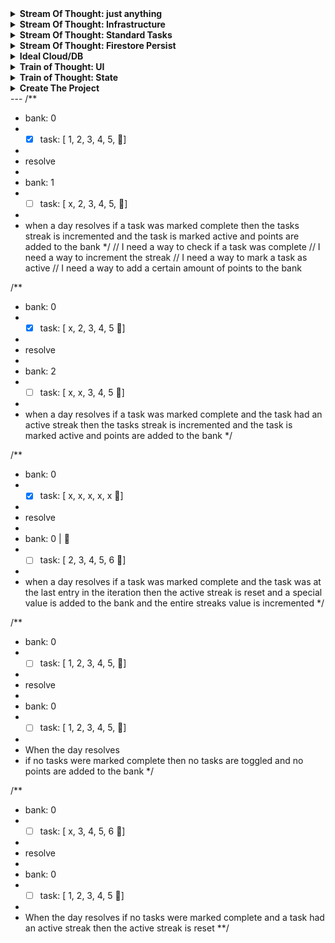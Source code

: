 <details>
	<summary>
		<strong>Stream Of Thought: just anything</strong>
	</summary>

- [ ] input to add points to bank
- [ ] render markdown
- [ ] rewards slice
- [ ] rewards list
- [ ] rewards input
- [ ] why is the deployment failing

</details>
<details>
	<summary>
		<strong>Stream Of Thought: Infrastructure</strong>
	</summary>

> The longer you wait to add infra like eslint, coverage, responsive, the harder it is to add
> So when coding features hits a lul I should take the opportunity to add cov

- [x] reduce [vite logging](https://vitejs.dev/config/)
- [x] **Could Not Complete:** update reporting to only show broken tests
- [x] get tests to pass
- [x] **Cypress Doesn't have an option:** how to have cy `watch` _and_ notify locally
- [x] [Cy GitHub Actions](https://docs.cypress.io/guides/continuous-integration/github-actions#Cypress-GitHub-Action)
- [x] CICD
	- [x] why is my [pipeline](https://github.com/easilyBaffled/points-streaks/runs/4680123332?check_suite_focus=true)
	  breaking
	- [x] the pipeline should install and/or cache build
	- [x] lint, test, and so on
	- [x] if all things pass properly deploy anew
- [ ] create prod data
- [ ] create `PROD` switch for build
- [ ] use `build:prod` for deployments
- [ ] PWA
	- [ ] read [package.json](https://github.com/antfu/vite-plugin-pwa/blob/main/examples/react-router/package.json)
	- [ ] read [vite.config.ts](https://github.com/antfu/vite-plugin-pwa/blob/main/examples/react-router/vite.config.ts)
	- [ ] run lighthouse
	- [ ] (why am I not passing lighthouse)
	- [ ] [what are the results of WebPageTest](https://www.webpagetest.org/result/211230_AiDcPS_170f6a8d6557a088fb0c27b52631abec/)
- [ ] [Web app manifests](https://developer.mozilla.org/en-US/docs/Web/Manifest)
- [ ] [Manage Users in Firebase](https://firebase.google.com/docs/auth/web/manage-users)
- [ ] eslint
	- [x] add eslint
	- [ ] fix eslint issues
	- [ ] add eslint to pr req
	- [ ] add the `no-import` rule from bulletproof
- [ ] unit tests
	- [ ] add passing req to PRs
	- [x] add coverage
	- [ ] add cov limit to PRs
	- [ ] add deploy cov report to PRs
- [ ] [add `@` path alias](https://javascript.plainenglish.io/how-to-set-up-path-resolving-in-vite-ad284e0d9eae)
	- [x] add `jsconfig.json`
	- [x] update vite.config.js
	- [ ] run tests to make sure everything still works
- [ ] add [web-vitals](https://github.com/GoogleChrome/web-vitals)
	- [ ] https://create-react-app.dev/docs/measuring-performance/
	- [x] https://github.com/alan2207/bulletproof-react/blob/341919f8b03d1054202a049d24ec6f20271a7019/src/reportWebVitals.ts
	- [ ] what do these numbers mean?
- [ ] get push notifications from github if pipeline fails
- [ ] how to convert my CI/CD to apply for all branches
- [ ] have a `console.log` that outputs the last commit id so I can know if I'm really looking at the last change
- [ ] do I want to add snyk to the github workflow
- [ ] why did i lose state

</details>
<details>
	<summary>
		<strong>Stream Of Thought: Standard Tasks</strong>
	</summary>

> So I have finally hit a major refactoring point. I want to add standard tasks, ones that I can create, complete, move to history, and move back if necessary.
> I am going to have to recover from shooting myself in the foot first, because I named all the streak stuff "task" so the first thing is to refactor that to be just streaks
> And in looking forward I am going to have to be a little careful because I am also going to want daily tasks, that are like teh standard task but it doesn't get moved to history.
> I can think about how that gets implemented later, but it's more that I need to keep things open, so I can easily adapt it later.

- [x] how can I read that I am in a test env to disable firebase?
- [x] create cypress watch so I can make my changes and get live updates
- [x] refactor `/task` to be `/streaks`
- [x] move `Task` component to a shared `/component` location
- [x] update `Task` component so that it can be composed with other type of tasks
- [x] create exports necessary for tests
- [x] create tests for task CRUD
- [x] create entities for "tasks" and "history",
- [x] add create task input
- [x] add task list to UI
- [x] add history list
- [x] add tabbed view for active/history
- [x] add restore task button
- [x] add handler to bank to move task's value
- [ ] fix eslint issues
- [ ] [can I set limits for firestore](https://firebase.google.com/docs/firestore/quotas)
- [ ] https://firebase.google.com/docs/auth/web/firebaseui
- [ ] https://rebassjs.org/ or Tailwind
- [ ] keep a history of actions on each task
- [ ] how can I compose specialized tasks like streaks using the baseTask reducer so that I'm not duplicating work like
  internal history?
- [ ] transfer streaks to app
- [ ] add tailwind + material
- [ ] make mobile friendly
- [ ] display bank
- [ ] does tailwind have vertical rhythm
- [ ] quick state editor https://www.npmjs.com/package/jsoneditor-react
- [ ] add daily tasks

</details>

<details>
	<summary>
		<strong>Stream Of Thought: Firestore Persist</strong>
	</summary>

> So I know that I am doing things very wrong writing everything to the Firestore everytime I make a change to state.
> And there are certainly a number of things I could do to improve the situation but honestly right now I just need this thing to move along.
> So all improvements I can think of will go to Ideal Cloud/DB, but for now the job is GET IT DONE.

- [x] FireStore Persist
	- [x] locate my persist code in the previous points
	- [x] port over persist
	- [x] read the new docs
		- [x] [collection](https://firebase.google.com/docs/reference/js/firestore_.md#collection)
		  > Gets a CollectionReference Not too much I can do with it, so I need to use getDoc(s)
		- [x] [getDoc](https://firebase.google.com/docs/reference/js/firestore_.md#getdoc)
		  > Reads the document referred to by this DocumentReference.
		  `getDocs` lets you specify a query and get an array, but if I'm only playing by myself then I don't need to query. But really I care about `DocumentReference`
		  > A DocumentSnapshot contains data read from a document in your Firestore database. The data can be extracted with .data() or .get(<field>) to get a specific field.
		- [x] [setDoc](https://firebase.google.com/docs/reference/js/firestore_.md#setdoc)
		  > Writes to the document referred to by this DocumentReference. If the document does not yet exist, it will be created.
		  > If you provide `merge` or `mergeFields`, the provided data can be merged into an existing document. Perhaps I can in the future send just the chunk of state that has been updated, rather than sending the whole thing
	- [x] set up persisting an object
	- [x] get object persist working

</details>

<details>
	<summary>
		<strong>Ideal Cloud/DB</strong>
	</summary>

> OK I have finally hit the wall that I feel I always run into and then drop
> Cloud Storage. At savepoint I need a database.
> I wish to high hell that I could just save my entire redux store on every change but that doesn't seem to be possible.
> My wish would be something like [immer-to-firestore](https://github.com/tdawes/immer-to-firestore)
> where I could perform JS actions on an object and that would be translated to firestore/supabase/what-ever.
> It's possible my answer still lies with GraphQL, but that's going to require a lot of reading and learning.
> I may end up splitting my time between learning that and forward progress on streaks. So I am going to need to do some thinking
> For the time being I think I need to do some quick and dirty work on streaks to keep it going,
> namely use my `redux-persist` hack where I write the whole string of my state to firebase through `redux-persist`.
> I presume it's "gross" but it also let's me maintian my forward progress on this app, while I figure out what I am looking for

> my number one concern is not having to work in two projects, so no client/server situation.
> Even if they both live in the same project, I really don't want to have to maintain a front and backend

- [ ] Firebase Security
	- [ ] auth based security
	- [ ] [javascript - Is it safe to expose Firebase apiKey to the public? - Stack Overflow](https://stackoverflow.com/questions/37482366/is-it-safe-to-expose-firebase-apikey-to-the-public)
		- [x] how do [Firebase](https://firebase.google.com/docs/projects/api-keys) say to secure my keys
		- [ ] [How to secure your Firebase project even when your API key is publicly available | by Devesu | Medium](https://medium.com/@devesu/how-to-secure-your-firebase-project-even-when-your-api-key-is-publicly-available-a462a2a58843)
		- [x] [How to keep your Firebase project safe and secure from everyone - DEV Community](https://dev.to/obnoxiousnerd/how-to-keep-your-firebase-project-safe-and-secure-from-everyone-1p2i)
		- [ ] [Hiding API Keys with Environment Variables](https://www.youtube.com/watch?v=17UVejOw3zA)
		- [ ] does [dotenv](https://github.com/motdotla/dotenv) secure anything or just make it easier
		- [ ] how does [GitHub - prescottprue/firething](https://github.com/prescottprue/firething) secure env
		- [ ] [Dotenv Action · Actions · GitHub Marketplace · GitHub](https://github.com/marketplace/actions/dotenv-action)
		- [ ] how does [bulletproof-react](https://github.com/alan2207/bulletproof-react/tree/master/src) secure it's
		  api
		- [ ] [environment variables - How do I use an env file with GitHub Actions? - Stack Overflow](https://stackoverflow.com/questions/60176044/how-do-i-use-an-env-file-with-github-actions)
	- [ ] [env based keys](https://firebase.google.com/docs/projects/api-keys#test-vs-prod-keys)
- [ ] Magic Wand DB
	- [ ] draft what the "magic wand" option would be
	- [ ] why don't I think Apollo is that option
	- [ ] draft what I think existing tools I could use for that would be
	- [ ] draft how I could abstract all of my work with RTK to that
	- [ ] could [redux-deep-diff](https://www.npmjs.com/package/redux-deep-diff) help?
	- [ ] could [redux-undo](https://github.com/omnidan/redux-undo) help
	- [ ] could [microdiff](https://github.com/AsyncBanana/microdiff?ck_subscriber_id=478727104) help
	- [ ] can I get the patch notes from immer to use
	  with [immer-to-firestore](https://github.com/tdawes/immer-to-firestore)
- [ ] Apollo Odyssey
	- [ ] [LIFT-OFF I: BASICS](https://odyssey.apollographql.com/lift-off-part1/feature-overview-and-setup)
	- [ ] [Lift-off II: Resolvers](https://odyssey.apollographql.com/lift-off-part2)
	- [ ] [LIFT-OFF III: ARGUMENTS](https://odyssey.apollographql.com/lift-off-part3)
	- [ ] [LIFT-OFF IV: MUTATIONS](https://odyssey.apollographql.com/lift-off-part4)

</details>

<details>
	<summary>
		<strong>Train of Thought: UI</strong>
	</summary>

> ok so that last "Train of Thought" probably went on for long enoug, so this is where the new one starts.
> Once again I am going to try and stay away from all of that good foundational scaffolding that I'm working on in bulletproof
> in exchange for speed of getting things done here
> I can feel my motivation waning a bit so I really need to be good about laying out small chunks and reminding myself
> how much faster this will make my mornings, and just think once streaks are done I can start with regular tasking and automating the backlog

- [x] create Task Feature
- [x] move task store to feature
- [x] create component for Task
- [x] port over component for streak [sandbox](https://codesandbox.io/s/epic-lalande-87qkj?file=/src/App.js)
- [x] set my defaults for layout
- [x] use [Custom CSS Reset](https://www.joshwcomeau.com/css/custom-css-reset/)
- [x] add the React Error Overlay
- [x] wire up toggle tasks
- [x] wire up resolve day
- [x] why does resolve day break? (I was doing `{ payload: { bank } }` destructuring on `{}`, and there's no good
  messaging for destructuring errors)
- [x] persist state
	- [x] localStorage
	- [x]
	  add [firebase connections](https://console.firebase.google.com/u/0/project/points-streaks/firestore/data/~2Fstate~2FmBCVz1POhx56wpHNrvjW)
		- [x] add emulation https://firebase.google.com/docs/emulator-suite
		  & https://firebase.google.com/docs/emulator-suite/connect_and_prototype?database=Firestore
		- [x] [Firestore QuickStart](https://firebase.google.com/docs/firestore/quickstart#web-version-9)
	- [x] [rect-redux-firebase + redux-persist](https://github.com/prescottprue/react-redux-firebase/blob/master/docs/integrations/redux-persist.md)
	- [x]
	  read [React and Firebase without Redux](https://prescottprue.medium.com/react-and-firebase-without-redux-5c1b2b6a6ba1)
	- [x] just add basic
	  read [Use with Redux-Persist](https://redux-toolkit.js.org/usage/usage-guide#use-with-react-redux-firebase)
	- [x] wire up firebase/supabase to
	  persistence [react-redux-firebase](https://redux-toolkit.js.org/usage/usage-guide#use-with-react-redux-firebase)
	- [x] RTK-Query?
- [ ] Deploy
	- [ ] convert all firebase config to env
	- [ ] use https://vercel.com/new/import?s=https%3A%2F%2Fgithub.com%2FeasilyBaffled%2Fpoints-streaks for first deploy
	- [ ] how to tie vercel's new with github actions
- [ ] Persist v2
	- [ ] how to do persistence with state
	  migration [?](https://www.freecodecamp.org/news/how-to-use-redux-persist-when-migrating-your-states-a5dee16b5ead/)
- [ ] Testing
	- [ ] [Testing React + Firebase Apps With Cypress](https://prescottprue.medium.com/testing-react-firebase-apps-with-cypress-7d7a64d155de)
	- [ ] [cypress-firebase](https://github.com/prescottprue/cypress-firebase)
	- [x] [Set up the Local Emulator Suite](https://firebase.google.com/docs/rules/emulator-setup)
	- [ ] [Unit Testing Firebase Testing Quickstarts](https://firebaseopensource.com/projects/firebase/quickstart-testing/)

- [ ] Styling
	- [ ] [try styling](https://tailwindcss.com/blog/tailwindcss-v3)

</details>


<details>
	<summary>
		<strong>Train of Thought: State</strong>
	</summary>

> I am trying to build to `resolveDay` and to that end the next piece that I think I need is `Bank`
> So I am working on that. **BUT** I still don't have a way to solve the global state issue, so I am not creating a `bankSlice`
> Rather I am defining the object that would be used in `createSlice` that way if I chose I can work it into a `globalSlice` with the other pieces.

- [x] how do i define selectors
- [x] define a selector that produces the point value of a pizza and amount of pizza
- [x] should I use selectors in my unit tests?
- [x] bank unit tests
- [x] create redux slice sandbox for
  experiments [redux/toolkit sandbox](https://codesandbox.io/s/beautiful-merkle-tw0lo?file=/src/store.js)
- [x] https://redux.js.org/understanding/history-and-design/middleware#the-final-approach
- [x] https://redux-toolkit.js.org/api/getDefaultMiddleware
- [x] can I tell when state has or will change in the middleware?
- [x] how does the default middleware work?
- [x] what if I only return the updated action
- [x] sketch out `resolveDay` as a middleware that will serve as the director reading state, and dictating to each
  reducer what it will need to do
- [x] create tests based on the scenarios assuming a full redux store
- [x] create store based on the `sandbox`
- [x] create selectors for resolve day
- [x] # resolveDaySelectors get value of completed tasks for the bank
- [x] # resolveDaySelectors create action detailer
- [x] test `resolveDay` with the bank and `getDaysPoints`
- [x] load `initialState` for tests
- [x] create _actual_ initialState

</details>

<details>
	<summary>
		<strong>Create The Project</strong>
	</summary>

> I don't really want to get too bogged down in the infrastructure, like I would with Bulletproof, this is really to get the thing off the ground. because nothing is more valuable than just using the damn thing. So this is, "just enough to use it" which includes:

- [x] create repo
- [x] pick cloud place to work for now
- [x] use `vite` to create a project
- [x] add `readme.md`
- [ ] add `.gitignore`
- [x] add redux toolkit requirements
- [x] add Cypress for unit testing
- [x] add the fun script to update deps if PRs Pass
- [ ] https://docs.cypress.io/guides/continuous-integration/github-actions?utm_source=Test+Runner&utm_medium=CI+Prompt+1&utm_campaign=GitHub&utm_content=Automatic
- [x] add .eslint
- [x] configure prettier-eslint
- [ ] try https://github.com/github/copilot-docs/blob/main/docs/jetbrains/gettingstarted.md

</details>
---
/**

* bank: 0
*
	- [x] task: [ 1, 2, 3, 4, 5, 🍕]
*
* resolve
*
* bank: 1
*
	- [ ] task: [ x, 2, 3, 4, 5, 🍕]
*
* when a day resolves if a task was marked complete then the tasks streak is incremented and the task is marked active
  and points are added to the bank
  */ // I need a way to check if a task was complete // I need a way to increment the streak // I need a way to mark a
  task as active // I need a way to add a certain amount of points to the bank

/**

* bank: 0
*
	- [x] task: [ x, 2, 3, 4, 5 🍕]
*
* resolve
*
* bank: 2
*
	- [ ] task: [ x, x, 3, 4, 5 🍕]
*
* when a day resolves if a task was marked complete and the task had an active streak then the tasks streak is
  incremented and the task is marked active and points are added to the bank
  */

/**

* bank: 0
*
	- [x] task: [ x, x, x, x, x 🍕]
*
* resolve
*
* bank: 0 | 🍕
*
	- [ ] task: [ 2, 3, 4, 5, 6 🍕]
*
* when a day resolves if a task was marked complete and the task was at the last entry in the iteration then the active
  streak is reset and a special value is added to the bank and the entire streaks value is incremented
  */

/**

* bank: 0
*
	- [ ] task: [ 1, 2, 3, 4, 5, 🍕]
*
* resolve
*
* bank: 0
*
	- [ ] task: [ 1, 2, 3, 4, 5, 🍕]
*
* When the day resolves
* if no tasks were marked complete then no tasks are toggled and no points are added to the bank
  */

/**

* bank: 0
*
	- [ ] task: [ x, 3, 4, 5, 6 🍕]
*
* resolve
*
* bank: 0
*
	- [ ] task: [ 1, 2, 3, 4, 5 🍕]
*
* When the day resolves if no tasks were marked complete and a task had an active streak then the active streak is reset
  **/
